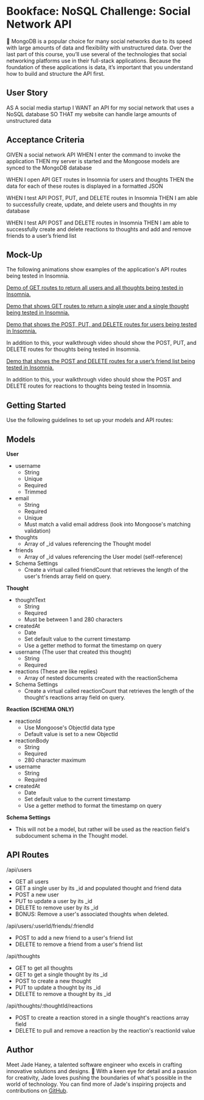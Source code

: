 # Bookface: NoSQL Challenge: Social Network API

🚀 MongoDB is a popular choice for many social networks due to its speed with large amounts of data and flexibility with unstructured data. Over the last part of this course, you’ll use several of the technologies that social networking platforms use in their full-stack applications. Because the foundation of these applications is data, it’s important that you understand how to build and structure the API first.

## User Story

AS A social media startup
I WANT an API for my social network that uses a NoSQL database
SO THAT my website can handle large amounts of unstructured data

## Acceptance Criteria

GIVEN a social network API
WHEN I enter the command to invoke the application
THEN my server is started and the Mongoose models are synced to the MongoDB database

WHEN I open API GET routes in Insomnia for users and thoughts
THEN the data for each of these routes is displayed in a formatted JSON

WHEN I test API POST, PUT, and DELETE routes in Insomnia
THEN I am able to successfully create, update, and delete users and thoughts in my database

WHEN I test API POST and DELETE routes in Insomnia
THEN I am able to successfully create and delete reactions to thoughts and add and remove friends to a user’s friend list

## Mock-Up

The following animations show examples of the application's API routes being tested in Insomnia.

[Demo of GET routes to return all users and all thoughts being tested in Insomnia.](#)

[Demo that shows GET routes to return a single user and a single thought being tested in Insomnia.](#)

[Demo that shows the POST, PUT, and DELETE routes for users being tested in Insomnia.](#)

In addition to this, your walkthrough video should show the POST, PUT, and DELETE routes for thoughts being tested in Insomnia.

[Demo that shows the POST and DELETE routes for a user’s friend list being tested in Insomnia.](#)

In addition to this, your walkthrough video should show the POST and DELETE routes for reactions to thoughts being tested in Insomnia.

## Getting Started

Use the following guidelines to set up your models and API routes:

## Models

**User**
- username
  - String
  - Unique
  - Required
  - Trimmed
- email
  - String
  - Required
  - Unique
  - Must match a valid email address (look into Mongoose's matching validation)
- thoughts
  - Array of _id values referencing the Thought model
- friends
  - Array of _id values referencing the User model (self-reference)
- Schema Settings
  - Create a virtual called friendCount that retrieves the length of the user's friends array field on query.

**Thought**
- thoughtText
  - String
  - Required
  - Must be between 1 and 280 characters
- createdAt
  - Date
  - Set default value to the current timestamp
  - Use a getter method to format the timestamp on query
- username (The user that created this thought)
  - String
  - Required
- reactions (These are like replies)
  - Array of nested documents created with the reactionSchema
- Schema Settings
  - Create a virtual called reactionCount that retrieves the length of the thought's reactions array field on query.

**Reaction (SCHEMA ONLY)**
- reactionId
  - Use Mongoose's ObjectId data type
  - Default value is set to a new ObjectId
- reactionBody
  - String
  - Required
  - 280 character maximum
- username
  - String
  - Required
- createdAt
  - Date
  - Set default value to the current timestamp
  - Use a getter method to format the timestamp on query

**Schema Settings**
  - This will not be a model, but rather will be used as the reaction field's subdocument schema in the Thought model.

## API Routes

/api/users
- GET all users
- GET a single user by its _id and populated thought and friend data
- POST a new user
- PUT to update a user by its _id
- DELETE to remove user by its _id
- BONUS: Remove a user's associated thoughts when deleted.

/api/users/:userId/friends/:friendId
- POST to add a new friend to a user's friend list
- DELETE to remove a friend from a user's friend list

/api/thoughts
- GET to get all thoughts
- GET to get a single thought by its _id
- POST to create a new thought
- PUT to update a thought by its _id
- DELETE to remove a thought by its _id

/api/thoughts/:thoughtId/reactions
- POST to create a reaction stored in a single thought's reactions array field
- DELETE to pull and remove a reaction by the reaction's reactionId value

## Author

Meet Jade Haney, a talented software engineer who excels in crafting innovative solutions and designs. 🚀 With a keen eye for detail and a passion for creativity, Jade loves pushing the boundaries of what's possible in the world of technology. You can find more of Jade's inspiring projects and contributions on [GitHub](https://github.com/JadeHaney).
